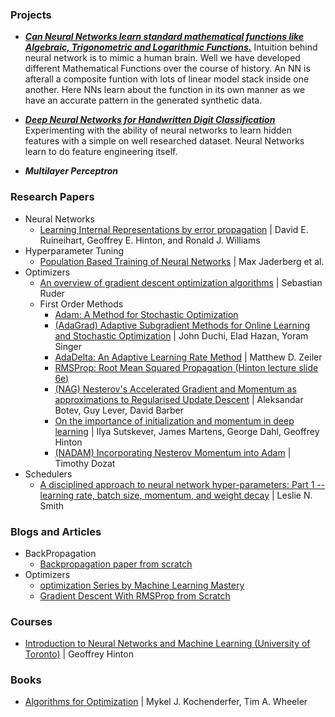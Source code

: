### Projects
- ***[Can Neural Networks learn standard mathematical functions like Algebraic, Trigonometric and Logarithmic Functions.](./neural_network_learning_standard_mathematical_functions.ipynb)*** Intuition behind neural network is to mimic a human brain. Well we have developed different Mathematical Functions over the course of history. An NN is afterall a composite funtion with lots of linear model stack inside one another. Here NNs learn about the function in its own manner as we have an accurate pattern in the generated synthetic data.

- ***[Deep Neural Networks for Handwritten Digit Classification](./deep_neural_networks_for_handwritten_digits_classification_with_pytorch.ipynb)*** Experimenting with the ability of neural networks to learn hidden features with a simple on well researched dataset. Neural Networks learn to do feature engineering itself.

- ***Multilayer Perceptron***

### Research Papers
- Neural Networks
    - [Learning Internal Representations by error propagation](https://apps.dtic.mil/dtic/tr/fulltext/u2/a164453.pdf) | David E. Ruineihart, Geoffrey E. Hinton, and Ronald J. Williams
- Hyperparameter Tuning
    - [Population Based Training of Neural Networks](https://arxiv.org/abs/1711.09846) | Max Jaderberg et al.
- Optimizers
    + [An overview of gradient descent optimization algorithms](https://arxiv.org/abs/1609.04747) | Sebastian Ruder
    - First Order Methods
        + [Adam: A Method for Stochastic Optimization](https://arxiv.org/abs/1412.6980)
        + [(AdaGrad) Adaptive Subgradient Methods for Online Learning and Stochastic Optimization](https://stanford.edu/~jduchi/projects/DuchiHaSi10_colt.pdf) | John Duchi, Elad Hazan, Yoram Singer
        + [AdaDelta: An Adaptive Learning Rate Method](https://arxiv.org/abs/1212.5701) | Matthew D. Zeiler
        + [RMSProp: Root Mean Squared Propagation (Hinton lecture slide 6e)](http://www.cs.toronto.edu/~hinton/coursera/lecture6/lec6.pdf)
        + [(NAG) Nesterov's Accelerated Gradient and Momentum as approximations to Regularised Update Descent](https://arxiv.org/abs/1607.01981) | Aleksandar Botev, Guy Lever, David Barber
        + [On the importance of initialization and momentum in deep learning](http://proceedings.mlr.press/v28/sutskever13.pdf) | Ilya Sutskever, James Martens, George Dahl, Geoffrey Hinton
        + [(NADAM) Incorporating Nesterov Momentum into Adam](https://openreview.net/forum?id=OM0jvwB8jIp57ZJjtNEZ) | Timothy Dozat
- Schedulers
    + [A disciplined approach to neural network hyper-parameters: Part 1 -- learning rate, batch size, momentum, and weight decay](https://arxiv.org/abs/1803.09820) | Leslie N. Smith
### Blogs and Articles
- BackPropagation
    + [Backpropagation paper from scratch](https://towardsdatascience.com/backpropagation-paper-from-scratch-796793789248)
- Optimizers
    + [optimization Series by Machine Learning Mastery](https://machinelearningmastery.com/category/optimization/)
    + [Gradient Descent With RMSProp from Scratch](https://machinelearningmastery.com/gradient-descent-with-rmsprop-from-scratch/)

### Courses
- [Introduction to Neural Networks and Machine Learning (University of Toronto)](https://www.cs.toronto.edu/~tijmen/csc321/lecture_notes.shtml) | Geoffrey Hinton

### Books
- [Algorithms for Optimization](https://algorithmsbook.com/optimization/files/optimization.pdf) | Mykel J. Kochenderfer, Tim A. Wheeler
